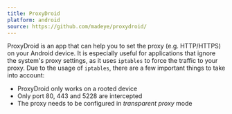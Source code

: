 ```yaml
---
title: ProxyDroid
platform: android
source: https://github.com/madeye/proxydroid/
---
```


ProxyDroid is an app that can help you to set the proxy (e.g. HTTP/HTTPS) on your Android device. It is especially useful for applications that ignore the system's proxy settings, as it uses `iptables` to force the traffic to your proxy. Due to the usage of `iptables`, there are a few important things to take into account:

* ProxyDroid only works on a rooted device
* Only port 80, 443 and 5228 are intercepted
* The proxy needs to be configured in _transparent proxy_ mode

